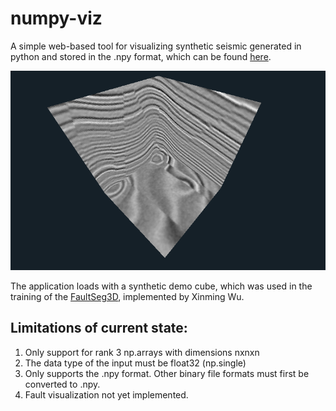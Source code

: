 # numpy-viz

A simple web-based tool for visualizing synthetic seismic generated in python and stored in the .npy format, which can be found [here](https://adelved.github.io/numpy-viz/).

![alt_text](https://github.com/Adelved/numpy-viz/blob/master/resources/headerim.PNG)

The application loads with a synthetic demo cube, which was used in the training of the [FaultSeg3D](https://github.com/xinwucwp/faultSeg), implemented by Xinming Wu. 

## Limitations of current state:
1. Only support for rank 3 np.arrays with dimensions nxnxn
2. The data type of the input must be float32 (np.single) 
3. Only supports the .npy format. Other binary file formats must first be converted to .npy. 
4. Fault visualization not yet implemented. 

